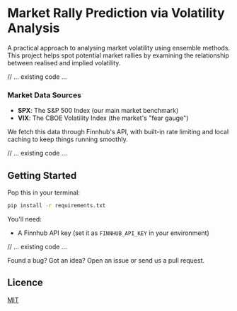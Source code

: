 # Market Rally Prediction via Volatility Analysis

A practical approach to analysing market volatility using ensemble methods. This project helps spot potential market rallies by examining the relationship between realised and implied volatility.

// ... existing code ...

### Market Data Sources
- **SPX**: The S&P 500 Index (our main market benchmark)
- **VIX**: The CBOE Volatility Index (the market's "fear gauge")

We fetch this data through Finnhub's API, with built-in rate limiting and local caching to keep things running smoothly.

// ... existing code ...

## Getting Started

Pop this in your terminal:
```bash
pip install -r requirements.txt
```

You'll need:
- A Finnhub API key (set it as `FINNHUB_API_KEY` in your environment)

// ... existing code ...

Found a bug? Got an idea? Open an issue or send us a pull request.

## Licence

[MIT](LICENCE)
